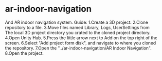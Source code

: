 # ar-indoor-navigation
And AR indoor navigation system.
Guide:
1.Create a 3D project.
2.Clone repository to a file.
3.Move files named Library, Logs, UserSettings from The local 3D project directory you crated to the cloned project directory.
4.Open Unity Hub.
5.Press the little arrow next to Add on the top right of the screen.
6.Select "Add project form disk", and navigate to where you cloned the repository.
7.Open the "../ar-indoor-navigation/AR Indoor Navigation".
8.Open the project.
